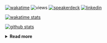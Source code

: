 [![wakatime](https://wakatime.com/badge/user/ddf27f94-292a-4343-b7eb-1143a4c6cf87.svg)](https://wakatime.com/@ddf27f94-292a-4343-b7eb-1143a4c6cf87)
![views](https://komarev.com/ghpvc/?username=chck&color=blueviolet)
[![speakerdeck](https://img.shields.io/badge/Speaker_Deck-chck-8a2be2?style=flat-square&logo=speaker-deck)](https://speakerdeck.com/chck)
[![linkedin](https://img.shields.io/badge/LinkedIn-chck-8a2be2?style=flat-square&logo=linkedin)](https://www.linkedin.com/in/chck/)

[![wakatime stats](https://github-readme-stats-nine-umber-51.vercel.app/api/wakatime?username=chck&layout=compact&count_private=true&hide_title=true&hide=Other&theme=buefy&langs_count=14)](https://wakatime.com/@chck?rank=me)

[![github stats](https://github-readme-stats-nine-umber-51.vercel.app/api?username=chck&count_private=true&show_icons=true&hide_title=true&theme=buefy)](https://github.com/anuraghazra/github-readme-stats)

<details>
  <summary><b>Read more</b></summary>
  <br>

  <!--START_SECTION:waka-->
**🐱 My GitHub Data** 

> 📦 126.3 kB Used in GitHub's Storage 
 > 
> 🏆 521 Contributions in the Year 2025
 > 
> 💼 Opted to Hire
 > 
> 📜 133 Public Repositories 
 > 
> 🔑 24 Private Repositories 
 > 
**I'm a Night 🦉** 

```text
🌞 Morning                1497 commits        █████░░░░░░░░░░░░░░░░░░░░   18.47 % 
🌆 Daytime                2404 commits        ███████░░░░░░░░░░░░░░░░░░   29.66 % 
🌃 Evening                2230 commits        ███████░░░░░░░░░░░░░░░░░░   27.52 % 
🌙 Night                  1973 commits        ██████░░░░░░░░░░░░░░░░░░░   24.35 % 
```
📅 **I'm Most Productive on Thursday** 

```text
Monday                   1453 commits        ████░░░░░░░░░░░░░░░░░░░░░   17.93 % 
Tuesday                  1239 commits        ████░░░░░░░░░░░░░░░░░░░░░   15.29 % 
Wednesday                1538 commits        █████░░░░░░░░░░░░░░░░░░░░   18.98 % 
Thursday                 1675 commits        █████░░░░░░░░░░░░░░░░░░░░   20.67 % 
Friday                   963 commits         ███░░░░░░░░░░░░░░░░░░░░░░   11.88 % 
Saturday                 515 commits         ██░░░░░░░░░░░░░░░░░░░░░░░   06.35 % 
Sunday                   721 commits         ██░░░░░░░░░░░░░░░░░░░░░░░   08.90 % 
```


📊 **This Week I Spent My Time On** 

```text
💬 Programming Languages: 
Other                    20 hrs 6 mins       ████████████████░░░░░░░░░   62.55 % 
Markdown                 4 hrs 36 mins       ████░░░░░░░░░░░░░░░░░░░░░   14.32 % 
Python                   3 hrs 12 mins       ██░░░░░░░░░░░░░░░░░░░░░░░   10.00 % 
Terraform                1 hr 46 mins        █░░░░░░░░░░░░░░░░░░░░░░░░   05.52 % 
YAML                     1 hr                █░░░░░░░░░░░░░░░░░░░░░░░░   03.15 % 

🔥 Editors: 
Chrome                   24 hrs 1 min        ███████████████████░░░░░░   74.71 % 
PyCharm                  4 hrs 17 mins       ███░░░░░░░░░░░░░░░░░░░░░░   13.34 % 
Obsidian                 2 hrs 20 mins       ██░░░░░░░░░░░░░░░░░░░░░░░   07.28 % 
Neovim                   49 mins             █░░░░░░░░░░░░░░░░░░░░░░░░   02.54 % 
RustRover                40 mins             █░░░░░░░░░░░░░░░░░░░░░░░░   02.12 % 
```

**I Mostly Code in Python** 

```text
Python                   47 repos            █████████░░░░░░░░░░░░░░░░   34.31 % 
Jupyter Notebook         19 repos            ███░░░░░░░░░░░░░░░░░░░░░░   13.87 % 
Ruby                     11 repos            ██░░░░░░░░░░░░░░░░░░░░░░░   08.03 % 
Rust                     8 repos             █░░░░░░░░░░░░░░░░░░░░░░░░   05.84 % 
TypeScript               6 repos             █░░░░░░░░░░░░░░░░░░░░░░░░   04.38 % 
```



**Timeline**

![Lines of Code chart](https://raw.githubusercontent.com/chck/chck/main/assets/bar_graph.png)


 Last Updated on 2025-06-16 02:23 UTC
<!--END_SECTION:waka-->
</details>

